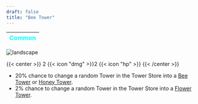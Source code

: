 ```yaml
---
draft: false
title: "Bee Tower"
---
```

| <span style="color:Cyan"> Common </span> |
|--------|

![landscape](/images/towers/towerS_18.png)

{{< center >}}
2 {{< icon "dmg" >}}2 {{< icon "hp" >}}
{{< /center >}}

* 20% chance to change a random Tower in the Tower Store into a [Bee Tower](/towers/bee-tower) or [Honey Tower](/towers/honey-tower). 
* 2% chance to change a random Tower in the Tower Store into a [Flower Tower](/towers/flower-tower).